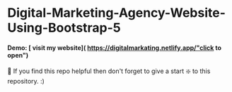 # Digital-Marketing-Agency-Website-Using-Bootstrap-5

#### Demo: [ visit my website]( https://digitalmarkating.netlify.app/"click to open")

🙏 If you find this repo helpful then don't forget to give a start ❇️ to this repository. :)
